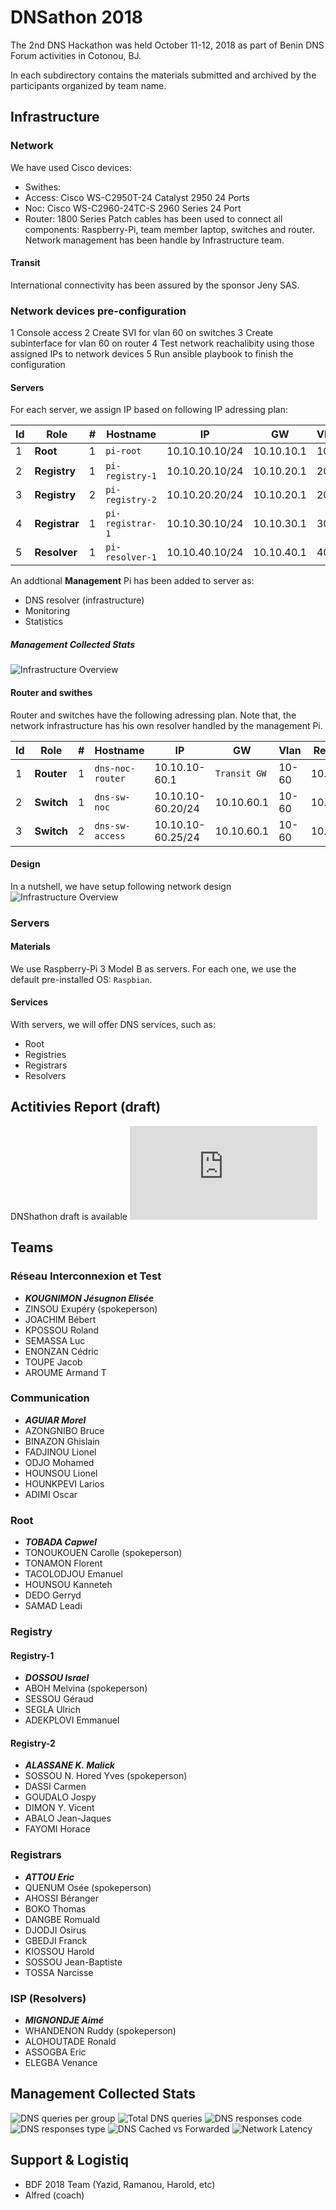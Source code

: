 # DNSathon 2018 #

The 2nd DNS Hackathon was held October 11-12, 2018 as part of Benin DNS Forum activities in Cotonou, BJ. 

In each subdirectory contains the materials submitted and archived by the participants organized by team name.

## Infrastructure ##

### Network ###
We have used Cisco devices:
* Swithes:
 * Access: Cisco WS-C2950T-24 Catalyst 2950 24 Ports 
 * Noc: Cisco WS-C2960-24TC-S 2960 Series 24 Port
* Router: 1800 Series
Patch cables has been used to connect all components: Raspberry-Pi, team member laptop, switches and router. Network management has been handle by Infrastructure team. 

#### Transit ####
International connectivity has been assured by the sponsor Jeny SAS.

### Network devices pre-configuration ###
1 Console access
2 Create SVI for vlan 60 on switches
3 Create subinterface for vlan 60 on router
4 Test network reachalibity using those assigned IPs to network devices
5 Run ansible playbook to finish the configuration


#### Servers #####
For each server, we assign IP based on following IP adressing plan:


| Id | Role | # | Hostname | IP | GW | Vlan | Resolvers |
| ----- | --- | ----- | --- | ---- | --- | -- | --- |
| 1 | **Root** | 1 | `pi-root` | 10.10.10.10/24 | 10.10.10.1 | 10 | 10.10.40.10 |
| 2 | **Registry** | 1 | `pi-registry-1` | 10.10.20.10/24 | 10.10.20.1 | 20 | 10.10.40.10 |
| 3 | **Registry** | 2 | `pi-registry-2` | 10.10.20.20/24 | 10.10.20.1 | 20 | 10.10.40.10 |
| 4 | **Registrar** | 1 | `pi-registrar-1` | 10.10.30.10/24 | 10.10.30.1 | 30 | 10.10.40.10 |
| 5 | **Resolver** | 1 | `pi-resolver-1` | 10.10.40.10/24 | 10.10.40.1 | 40 | 127.0.0.1 |

An addtional **Management** Pi has been added to server as:
* DNS resolver (infrastructure)
* Monitoring
* Statistics

##### Management Collected Stats #####
![Infrastructure Overview](https://raw.githubusercontent.com/AlfredArouna/DNSathon/master/2018/dnsathon.png)



#### Router and swithes #####
Router and switches have the following adressing plan. Note that, the network infrastructure has his own resolver handled by the management Pi.


| Id | Role | # | Hostname | IP | GW | Vlan | Resolvers |
| ----- | --- | ----- | --- | ---- | --- | -- | --- |
| 1 | **Router** | 1 | `dns-noc-router` | 10.10.10-60.1 | `Transit GW` | 10-60 | 10.10.60.5 |
| 2 | **Switch** | 1 | `dns-sw-noc` | 10.10.10-60.20/24 | 10.10.60.1 | 10-60 | 10.10.60.5 |
| 3 | **Switch** | 2 | `dns-sw-access` | 10.10.10-60.25/24 | 10.10.60.1 | 10-60 | 10.10.60.5 |



#### Design ####
In a nutshell, we have setup following network design
![Infrastructure Overview](https://raw.githubusercontent.com/AlfredArouna/DNSathon/master/2018/dnsathon.png)


### Servers ###

#### Materials ####
We use Raspberry-Pi 3 Model B as servers. For each one, we use the default pre-installed OS: `Raspbian`. 

#### Services ####
With servers, we will offer DNS services, such as:
* Root
* Registries
* Registrars
* Resolvers


## Actitivies Report (draft) ##
DNShathon draft is available  ![here](https://raw.githubusercontent.com/AlfredArouna/DNSathon/master/2018/dnsathon_activities_report_draft.pdf)

## Teams ##

### Réseau Interconnexion et Test ###
* ***KOUGNIMON Jésugnon Elisée***
* ZINSOU Exupéry (spokeperson)
* JOACHIM Bébert
* KPOSSOU Roland
* SEMASSA Luc
* ENONZAN Cédric
* TOUPE Jacob
* AROUME Armand T


### Communication ###
* ***AGUIAR Morel***
* AZONGNIBO Bruce 
* BINAZON Ghislain
* FADJINOU Lionel
* ODJO Mohamed
* HOUNSOU Lionel
* HOUNKPEVI Larios
* ADIMI Oscar 

### Root ####
* ***TOBADA Capwel***
* TONOUKOUEN Carolle (spokeperson)
* TONAMON Florent
* TACOLODJOU Emanuel
* HOUNSOU Kanneteh 
* DEDO Gerryd
* SAMAD Leadi

### Registry ###
#### Registry-1 ####
* ***DOSSOU Israel***
* ABOH Melvina (spokeperson)
* SESSOU Géraud
* SEGLA Ulrich
* ADEKPLOVI Emmanuel

#### Registry-2 ####
* ***ALASSANE K. Malick***
* SOSSOU N. Hored Yves (spokeperson)
* DASSI Carmen
* GOUDALO Jospy
* DIMON Y. Vicent
* ABALO Jean-Jaques
* FAYOMI Horace 

### Registrars ###
* ***ATTOU Eric***
* QUENUM Osée (spokeperson)
* AHOSSI Béranger
* BOKO Thomas
* DANGBE Romuald
* DJODJI Osirus
* GBEDJI Franck
* KIOSSOU Harold
* SOSSOU Jean-Baptiste
* TOSSA Narcisse


### ISP (Resolvers) ###
* ***MIGNONDJE Aimé***
* WHANDENON Ruddy (spokeperson)
* ALOHOUTADE Ronald
* ASSOGBA Eric
* ELEGBA Venance


## Management Collected Stats ##
![DNS queries per group](https://raw.githubusercontent.com/AlfredArouna/DNSathon/master/2018/01_dns_traffic_per_group.png)
![Total DNS queries](https://raw.githubusercontent.com/AlfredArouna/DNSathon/master/2018/02_dns_queries.png)
![DNS responses code](https://raw.githubusercontent.com/AlfredArouna/DNSathon/master/2018/03_dns_responses.png)
![DNS responses type](https://raw.githubusercontent.com/AlfredArouna/DNSathon/master/2018/04_dns_replies.png)
![DNS Cached vs Forwarded](https://raw.githubusercontent.com/AlfredArouna/DNSathon/master/2018/05_dns_cache_forwarded.png)
![Network Latency](https://raw.githubusercontent.com/AlfredArouna/DNSathon/master/2018/06_ping_latency.png)

## Support & Logistiq ##
* BDF 2018 Team (Yazid, Ramanou, Harold, etc)
* Alfred (coach)
